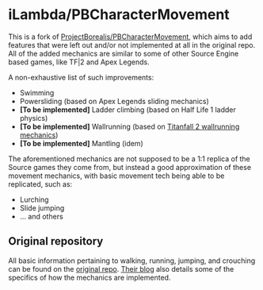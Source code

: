 # iLambda/PBCharacterMovement

This is a fork of [ProjectBorealis/PBCharacterMovement](https://github.com/ProjectBorealis/PBCharacterMovement), which aims to add features that were left out and/or not implemented at all in the original repo.
All of the added mechanics are similar to some of other Source Engine based games, like TF|2 and Apex Legends.

A non-exhaustive list of such improvements:
* Swimming
* Powersliding (based on Apex Legends sliding mechanics)
* **[To be implemented]** Ladder climbing (based on Half Life 1 ladder physics)
* **[To be implemented]** Wallrunning (based on [Titanfall 2 wallrunning mechanics](https://youtu.be/n1mbGmOZWcU))
* **[To be implemented]** Mantling (idem)

The aforementioned mechanics are not supposed to be a 1:1 replica of the Source games they come from, but instead a good approximation of these movement mechanics, with basic movement tech being able to be replicated, such as:
* Lurching
* Slide jumping
* ... and others

## Original repository
 
All basic information pertaining to walking, running, jumping, and crouching can be found on the [original repo](https://github.com/ProjectBorealis/PBCharacterMovement).
[Their blog](https://www.projectborealis.com/movement) also details some of the specifics of how the mechanics are implemented.